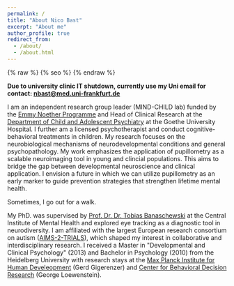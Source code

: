 ```yaml
---
permalink: /
title: "About Nico Bast"
excerpt: "About me"
author_profile: true
redirect_from:
  - /about/
  - /about.html
---
```


{% raw %}
{% seo %}
{% endraw %}

**Due to university clinic IT shutdown, currently use my Uni email for contact: nbast@med.uni-frankfurt.de**

I am an independent research group leader (MIND-CHILD lab) funded by the [Emmy Noether Programme](https://www.dfg.de/en/research-funding/funding-opportunities/programmes/individual/emmy-noether) and Head of Clinical Research at the [Department of Child and Adolescent Psychiatry](https://www.unimedizin-ffm.de/einrichtungen/kliniken/zentrum-fuer-psychische-gesundheit/psychiatrie-psychosomatik-und-psychotherapie-des-kindes-und-jugendalters) at the Goethe University Hospital. I further am a licensed psychotherapist and conduct cognitive-behavioral treatments in children. My research focuses on the neurobiological mechanisms of neurodevelopmental conditions and general psychopathology. My work emphasizes the application of pupillometry as a scalable neuroimaging tool in young and clincial populations. This aims to bridge the gap between developmental neuroscience and clinical application. I envision a future in which we can utilize pupillometry as an early marker to guide prevention strategies that strengthen lifetime mental health.

Sometimes, I go out for a walk.

My PhD. was supervised by [Prof. Dr. Dr. Tobias Banaschewski](https://www.zi-mannheim.de/en/research/people/person/48.html) at the Central Institute of Mental Health and explored eye tracking as a diagnostic tool in neurodiversity. I am affiliated with the largest European research consortium on autism ([AIMS-2-TRIALS](https://www.aims-2-trials.eu/)), which shaped my interest in collaborative and interdisciplinary research. I received a Master in "Developmental and Clinical Psychology" (2013) and Bachelor in Psychology (2010) from the Heidelberg University with research stays at the [Max Planck Institute for Human Develeopment](https://www.mpib-berlin.mpg.de/en) (Gerd Gigerenzer) and [Center for Behavioral Decision Research](https://www.cmu.edu/cbdr/people/index.html) (George Loewenstein).
